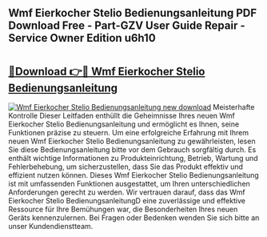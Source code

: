 ## Wmf Eierkocher Stelio Bedienungsanleitung PDF Download Free - Part-GZV User Guide Repair - Service Owner Edition u6h10

# <h2><a href="http://df5ord3.blite.top/?on=Wmf+Eierkocher+Stelio+Bedienungsanleitung">🔗Download 👉🔴 Wmf Eierkocher Stelio Bedienungsanleitung</a></h2>

[![Wmf Eierkocher Stelio Bedienungsanleitung new download](https://i.imgur.com/lujVjoI.png)](http://df5ord3.blite.top/?on=Wmf+Eierkocher+Stelio+Bedienungsanleitung)
Meisterhafte Kontrolle Dieser Leitfaden enthüllt die Geheimnisse Ihres neuen Wmf Eierkocher Stelio Bedienungsanleitung und ermöglicht es Ihnen, seine Funktionen präzise zu steuern. Um eine erfolgreiche Erfahrung mit Ihrem neuen Wmf Eierkocher Stelio Bedienungsanleitung zu gewährleisten, lesen Sie diese Bedienungsanleitung bitte vor dem Gebrauch sorgfältig durch. Es enthält wichtige Informationen zu Produkteinrichtung, Betrieb, Wartung und Fehlerbehebung, um sicherzustellen, dass Sie das Produkt effektiv und effizient nutzen können. Dieses Wmf Eierkocher Stelio Bedienungsanleitung ist mit umfassenden Funktionen ausgestattet, um Ihren unterschiedlichen Anforderungen gerecht zu werden. Wir vertrauen darauf, dass das Wmf Eierkocher Stelio BedienungsanleitungD eine zuverlässige und effektive Ressource für Ihre Bemühungen war, die Besonderheiten Ihres neuen Geräts kennenzulernen. Bei Fragen oder Bedenken wenden Sie sich bitte an unser Kundendienstteam.
